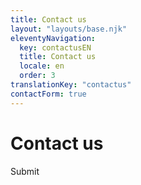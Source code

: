 ```yaml
---
title: Contact us
layout: "layouts/base.njk"
eleventyNavigation:
  key: contactusEN
  title: Contact us
  locale: en
  order: 3
translationKey: "contactus"
contactForm: true
---
```


# Contact us

<form name="contact" method="post">
  <input type="hidden" name="form-name" value="contact" />
  <gcds-input type="text" input-id="name" label="Full name"></gcds-input>
  <gcds-input type="email" input-id="email" label="Email address"></gcds-input>
  <gcds-textarea label="Message" textarea-id="message"></gcds-textarea>
  <gcds-button type="submit">
    Submit
  </gcds-button>
</form>

